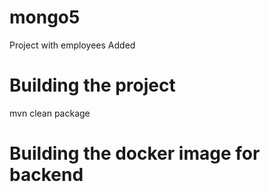 # mongo5

Project with employees Added

# Building the project

mvn clean package

# Building the docker image for backend


